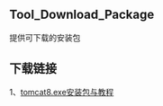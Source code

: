 ## Tool_Download_Package

提供可下载的安装包

## 下载链接

1、[tomcat8.exe安装包与教程](https://github.com/liangyurong/Tool_Download_Package/tree/master/tomcat)
